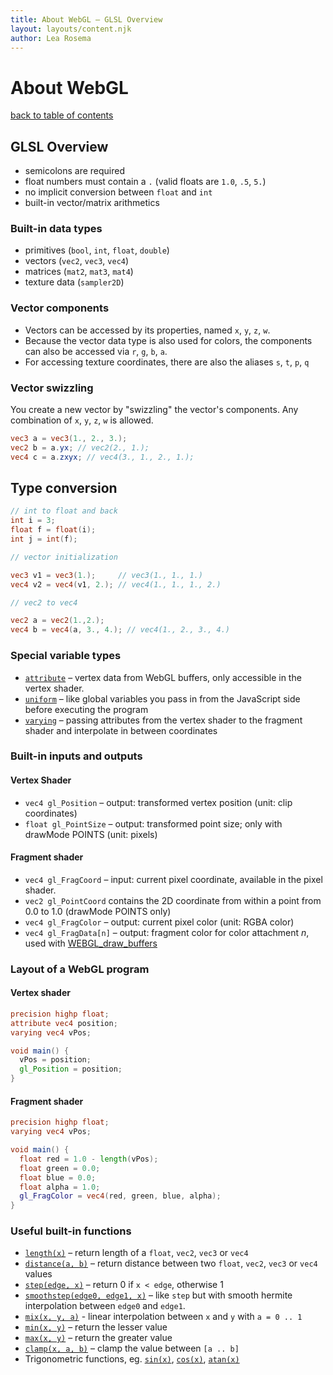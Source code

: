 ```yaml
---
title: About WebGL – GLSL Overview
layout: layouts/content.njk
author: Lea Rosema
---
```


# About WebGL

[back to table of contents](../)

## GLSL Overview

- semicolons are required
- float numbers must contain a `.` (valid floats are `1.0`, `.5`, `5.`)
- no implicit conversion between `float` and `int`
- built-in vector/matrix arithmetics

### Built-in data types

- primitives (`bool`, `int`, `float`, `double`)
- vectors (`vec2`, `vec3`, `vec4`)
- matrices (`mat2`, `mat3`, `mat4`)
- texture data (`sampler2D`)

### Vector components

- Vectors can be accessed by its properties, named `x`, `y`, `z`, `w`.
- Because the vector data type is also used for colors, the components can also be accessed via `r`, `g`, `b`, `a`.
- For accessing texture coordinates, there are also the aliases `s`, `t`, `p`, `q`

### Vector swizzling

You create a new vector by "swizzling" the vector's components. Any combination of `x`, `y`, `z`, `w` is allowed.

```glsl
vec3 a = vec3(1., 2., 3.);
vec2 b = a.yx; // vec2(2., 1.);
vec4 c = a.zxyx; // vec4(3., 1., 2., 1.);
```

## Type conversion

```glsl
// int to float and back
int i = 3;
float f = float(i);
int j = int(f);

// vector initialization

vec3 v1 = vec3(1.);     // vec3(1., 1., 1.)
vec4 v2 = vec4(v1, 2.); // vec4(1., 1., 1., 2.)

// vec2 to vec4

vec2 a = vec2(1.,2.);
vec4 b = vec4(a, 3., 4.); // vec4(1., 2., 3., 4.)
```

### Special variable types

- [`attribute`](https://thebookofshaders.com/glossary/?search=attribute) – vertex data from WebGL buffers, only accessible in the vertex shader.
- [`uniform`](https://thebookofshaders.com/glossary/?search=uniform) – like global variables you pass in from the JavaScript side before executing the program
- [`varying`](https://thebookofshaders.com/glossary/?search=varying) – passing attributes from the vertex shader to the fragment shader and interpolate in between coordinates

### Built-in inputs and outputs

#### Vertex Shader

- `vec4 gl_Position` – output: transformed vertex position (unit: clip coordinates)
- `float gl_PointSize` – output: transformed point size; only with drawMode POINTS (unit: pixels)

#### Fragment shader

- `vec4 gl_FragCoord` – input: current pixel coordinate, available in the pixel shader.
- `vec2 gl_PointCoord` contains the 2D coordinate from within a point from 0.0 to 1.0 (drawMode POINTS only)
- `vec4 gl_FragColor` – output: current pixel color (unit: RGBA color)
- `vec4 gl_FragData[n]` – output: fragment color for color attachment _n_, used with [WEBGL_draw_buffers](https://developer.mozilla.org/en-US/docs/Web/API/WEBGL_draw_buffers)

### Layout of a WebGL program

#### Vertex shader

```glsl
precision highp float;
attribute vec4 position;
varying vec4 vPos;

void main() {
  vPos = position;
  gl_Position = position;
}
```

#### Fragment shader

```glsl
precision highp float;
varying vec4 vPos;

void main() {
  float red = 1.0 - length(vPos);
  float green = 0.0;
  float blue = 0.0;
  float alpha = 1.0;
  gl_FragColor = vec4(red, green, blue, alpha);
}

```

### Useful built-in functions

- [`length(x)`](https://thebookofshaders.com/glossary/?search=length) – return length of a `float`, `vec2`, `vec3` or `vec4`
- [`distance(a, b)`](https://thebookofshaders.com/glossary/?search=distance) – return distance between two `float`, `vec2`, `vec3` or `vec4` values
- [`step(edge, x)`](https://thebookofshaders.com/glossary/?search=step) – return 0 if `x < edge`, otherwise 1
- [`smoothstep(edge0, edge1, x)`](https://thebookofshaders.com/glossary/?search=smoothstep) – like `step` but with smooth hermite interpolation between `edge0` and `edge1`.
- [`mix(x, y, a)`](https://thebookofshaders.com/glossary/?search=mix) - linear interpolation between `x` and `y` with `a = 0 .. 1`
- [`min(x, y)`](https://thebookofshaders.com/glossary/?search=min) – return the lesser value
- [`max(x, y)`](https://thebookofshaders.com/glossary/?search=max) – return the greater value
- [`clamp(x, a, b)`](https://thebookofshaders.com/glossary/?search=clamp) – clamp the value between `[a .. b]`
- Trigonometric functions, eg. [`sin(x)`](https://thebookofshaders.com/glossary/?search=sin), [`cos(x)`](https://thebookofshaders.com/glossary/?search=cos), [`atan(x)`](https://thebookofshaders.com/glossary/?search=atan)
